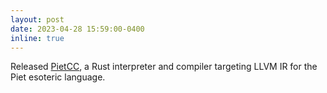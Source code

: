 ```yaml
---
layout: post
date: 2023-04-28 15:59:00-0400
inline: true
---
```


Released [PietCC](https://github.com/pwang00/pietcc), a Rust interpreter and compiler targeting LLVM IR for the Piet esoteric language.